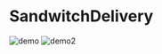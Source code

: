 # SandwitchDelivery

![demo](https://user-images.githubusercontent.com/99489693/162628797-396e66c6-592b-409c-84b7-0e16f8d2154d.png)
![demo2](https://user-images.githubusercontent.com/99489693/162628795-ea3481d6-f4b5-490e-976b-c3f739ba5531.png)
